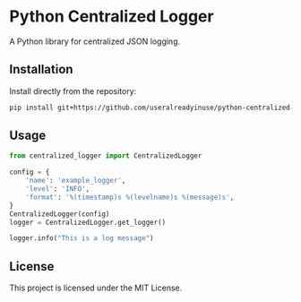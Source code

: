 
# Python Centralized Logger

A Python library for centralized JSON logging. 

## Installation

Install directly from the repository:

```bash
pip install git+https://github.com/useralreadyinuse/python-centralized-logger.git
```

## Usage

```python
from centralized_logger import CentralizedLogger

config = {
    'name': 'example_logger',
    'level': 'INFO',
    'format': '%(timestamp)s %(levelname)s %(message)s',
}
CentralizedLogger(config)
logger = CentralizedLogger.get_logger()

logger.info("This is a log message")
```

## License

This project is licensed under the MIT License.
